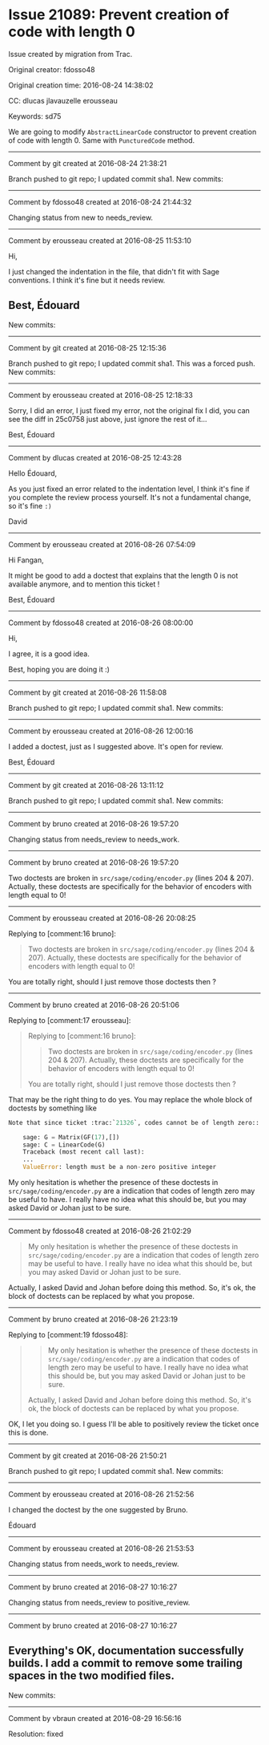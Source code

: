 # Issue 21089: Prevent creation of code with length 0

Issue created by migration from Trac.

Original creator: fdosso48

Original creation time: 2016-08-24 14:38:02

CC:  dlucas jlavauzelle erousseau

Keywords: sd75

We are going to modify `AbstractLinearCode` constructor to prevent creation of code with length 0.
Same with `PuncturedCode` method.


---

Comment by git created at 2016-08-24 21:38:21

Branch pushed to git repo; I updated commit sha1. New commits:


---

Comment by fdosso48 created at 2016-08-24 21:44:32

Changing status from new to needs_review.


---

Comment by erousseau created at 2016-08-25 11:53:10

Hi,

I just changed the indentation in the file, that didn't fit with Sage conventions. I think it's fine but it needs review.

Best, Édouard
----
New commits:


---

Comment by git created at 2016-08-25 12:15:36

Branch pushed to git repo; I updated commit sha1. This was a forced push. New commits:


---

Comment by erousseau created at 2016-08-25 12:18:33

Sorry, I did an error, I just fixed my error, not the original fix I did, you can see the diff in 25c0758 just above, just ignore the rest of it...

Best, Édouard


---

Comment by dlucas created at 2016-08-25 12:43:28

Hello Édouard,

As you just fixed an error related to the indentation level, 
I think it's fine if you complete the review process yourself.
It's not a fundamental change, so it's fine `:)`

David


---

Comment by erousseau created at 2016-08-26 07:54:09

Hi Fangan,

It might be good to add a doctest that explains that the length 0 is not available anymore, and to mention this ticket !

Best, Édouard


---

Comment by fdosso48 created at 2016-08-26 08:00:00

Hi,

I agree, it is a good idea.

Best, hoping you are doing it :)


---

Comment by git created at 2016-08-26 11:58:08

Branch pushed to git repo; I updated commit sha1. New commits:


---

Comment by erousseau created at 2016-08-26 12:00:16

I added a doctest, just as I suggested above. It's open for review.

Best,
Édouard


---

Comment by git created at 2016-08-26 13:11:12

Branch pushed to git repo; I updated commit sha1. New commits:


---

Comment by bruno created at 2016-08-26 19:57:20

Changing status from needs_review to needs_work.


---

Comment by bruno created at 2016-08-26 19:57:20

Two doctests are broken in `src/sage/coding/encoder.py` (lines 204 & 207). Actually, these doctests are specifically for the behavior of encoders with length equal to 0!


---

Comment by erousseau created at 2016-08-26 20:08:25

Replying to [comment:16 bruno]:
> Two doctests are broken in `src/sage/coding/encoder.py` (lines 204 & 207). Actually, these doctests are specifically for the behavior of encoders with length equal to 0!

You are totally right, should I just remove those doctests then ?


---

Comment by bruno created at 2016-08-26 20:51:06

Replying to [comment:17 erousseau]:
> Replying to [comment:16 bruno]:
> > Two doctests are broken in `src/sage/coding/encoder.py` (lines 204 & 207). Actually, these doctests are specifically for the behavior of encoders with length equal to 0!
> 
> You are totally right, should I just remove those doctests then ?

That may be the right thing to do yes. You may replace the whole block of doctests by something like

```python
Note that since ticket :trac:`21326`, codes cannot be of length zero::

    sage: G = Matrix(GF(17),[])
    sage: C = LinearCode(G)
    Traceback (most recent call last):
    ...
    ValueError: length must be a non-zero positive integer
```


My only hesitation is whether the presence of these doctests in `src/sage/coding/encoder.py` are a indication that codes of length zero may be useful to have. I really have no idea what this should be, but you may asked David or Johan just to be sure.


---

Comment by fdosso48 created at 2016-08-26 21:02:29

> My only hesitation is whether the presence of these doctests in `src/sage/coding/encoder.py` are a indication that codes of length zero may be useful to have. I really have no idea what this should be, but you may asked David or Johan just to be sure.

Actually, I asked David and Johan before doing this method.
So, it's ok, the block of doctests can be replaced by what you propose.


---

Comment by bruno created at 2016-08-26 21:23:19

Replying to [comment:19 fdosso48]:
>  
> > My only hesitation is whether the presence of these doctests in `src/sage/coding/encoder.py` are a indication that codes of length zero may be useful to have. I really have no idea what this should be, but you may asked David or Johan just to be sure.
> 
> Actually, I asked David and Johan before doing this method.
> So, it's ok, the block of doctests can be replaced by what you propose.

OK, I let you doing so. I guess I'll be able to positively review the ticket once this is done.


---

Comment by git created at 2016-08-26 21:50:21

Branch pushed to git repo; I updated commit sha1. New commits:


---

Comment by erousseau created at 2016-08-26 21:52:56

I changed the doctest by the one suggested by Bruno.

Édouard


---

Comment by erousseau created at 2016-08-26 21:53:53

Changing status from needs_work to needs_review.


---

Comment by bruno created at 2016-08-27 10:16:27

Changing status from needs_review to positive_review.


---

Comment by bruno created at 2016-08-27 10:16:27

Everything's OK, documentation successfully builds. I add a commit to remove some trailing spaces in the two modified files. 
----
New commits:


---

Comment by vbraun created at 2016-08-29 16:56:16

Resolution: fixed
